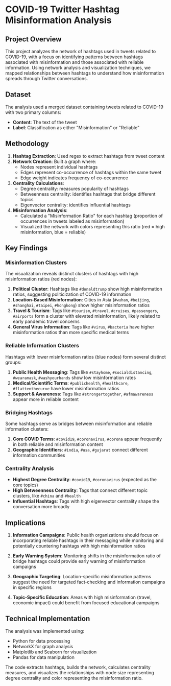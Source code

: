
# COVID-19 Twitter Hashtag Misinformation Analysis

## Project Overview

This project analyzes the network of hashtags used in tweets related to COVID-19, with a focus on identifying patterns between hashtags associated with misinformation and those associated with reliable information. Using network analysis and visualization techniques, we mapped relationships between hashtags to understand how misinformation spreads through Twitter conversations.

## Dataset

The analysis used a merged dataset containing tweets related to COVID-19 with two primary columns:

-   **Content**: The text of the tweet
-   **Label**: Classification as either "Misinformation" or "Reliable"

## Methodology

1.  **Hashtag Extraction**: Used regex to extract hashtags from tweet content
2.  **Network Creation**: Built a graph where:
    -   Nodes represent individual hashtags
    -   Edges represent co-occurrence of hashtags within the same tweet
    -   Edge weight indicates frequency of co-occurrence
3.  **Centrality Calculations**:
    -   Degree centrality: measures popularity of hashtags
    -   Betweenness centrality: identifies hashtags that bridge different topics
    -   Eigenvector centrality: identifies influential hashtags
4.  **Misinformation Analysis**:
    -   Calculated a "Misinformation Ratio" for each hashtag (proportion of occurrences in tweets labeled as misinformation)
    -   Visualized the network with colors representing this ratio (red = high misinformation, blue = reliable)

## Key Findings

### Misinformation Clusters

The visualization reveals distinct clusters of hashtags with high misinformation ratios (red nodes):

1.  **Political Cluster**: Hashtags like `#donaldtrump` show high misinformation ratios, suggesting politicization of COVID-19 information
2.  **Location-Based Misinformation**: Cities in Asia (`#wuhan`, `#beijing`, `#shanghai`, `#taipei`, `#hongkong`) show higher misinformation ratios
3.  **Travel & Tourism**: Tags like `#tourism`, `#travel`, `#cruises`, `#passengers`, `#airports` form a cluster with elevated misinformation, likely related to early pandemic travel concerns
4.  **General Virus Information**: Tags like `#virus`, `#bacteria` have higher misinformation ratios than more specific medical terms

### Reliable Information Clusters

Hashtags with lower misinformation ratios (blue nodes) form several distinct groups:

1.  **Public Health Messaging**: Tags like `#stayhome`, `#socialdistancing`, `#wearamask`, `#washyourhands` show low misinformation rates
2.  **Medical/Scientific Terms**: `#publichealth`, `#healthcare`, `#flattenthecurve` have lower misinformation ratios
3.  **Support & Awareness**: Tags like `#strongertogether`, `#afmawareness` appear more in reliable content

### Bridging Hashtags

Some hashtags serve as bridges between misinformation and reliable information clusters:

1.  **Core COVID Terms**: `#covid19`, `#coronavirus`, `#corona` appear frequently in both reliable and misinformation content
2.  **Geographic Identifiers**: `#india`, `#usa`, `#gujarat` connect different information communities

### Centrality Analysis

-   **Highest Degree Centrality**: `#covid19`, `#coronavirus` (expected as the core topics)
-   **High Betweenness Centrality**: Tags that connect different topic clusters, like `#china` and `#health`
-   **Influential Hashtags**: Tags with high eigenvector centrality shape the conversation more broadly

## Implications

1.  **Information Campaigns**: Public health organizations should focus on incorporating reliable hashtags in their messaging while monitoring and potentially countering hashtags with high misinformation ratios
    
2.  **Early Warning System**: Monitoring shifts in the misinformation ratio of bridge hashtags could provide early warning of misinformation campaigns
    
3.  **Geographic Targeting**: Location-specific misinformation patterns suggest the need for targeted fact-checking and information campaigns in specific regions
    
4.  **Topic-Specific Education**: Areas with high misinformation (travel, economic impact) could benefit from focused educational campaigns
    

## Technical Implementation

The analysis was implemented using:

-   Python for data processing
-   NetworkX for graph analysis
-   Matplotlib and Seaborn for visualization
-   Pandas for data manipulation

The code extracts hashtags, builds the network, calculates centrality measures, and visualizes the relationships with node size representing degree centrality and color representing the misinformation ratio.



